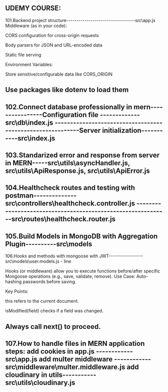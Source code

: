 UDEMY COURSE:
--------------------------------------------------------------------------------------------------------------------------
101.Backend project structure----------------------------------src\app.js
Middleware (as in your code):

CORS configuration for cross-origin requests

Body parsers for JSON and URL-encoded data

Static file serving

Environment Variables:

Store sensitive/configurable data like CORS_ORIGIN

Use packages like dotenv to load them
--------------------------------------------------------------------------------------------------------------------------
102.Connect database professionally in mern----------------Configuration file -------------src\db\index.js
-----------------------------------------------------------Server initialization-----------src\index.js
----------------------------------------------------------------------------------------------------------------------------
103.Standarized error and response from server in MERN-----src\utils\asyncHandler.js, src\utils\ApiResponse.js, src\utils\ApiError.js
------------------------------------------------------------------------------------------------------------------------------
104.Healthcheck routes and testing with postman--------------src\controllers\healthcheck.controller.js
-------------------------------------------------------------src\routes\healthcheck.router.js
----------------------------------------------------------------------------------------------------------------------------------
105.Build Models in MongoDB with Aggregation Plugin----------src\models
-----------------------------------------------------------------------------------------------------------------------------------
106.Hooks and methods with mongoose with JWT-----------------src\models\user.models.js - line

Hooks (or middleware) allow you to execute functions before/after specific Mongoose operations (e.g., save, validate, remove).
Use Case: Auto-hashing passwords before saving.

Key Points:

this refers to the current document.

isModified(field) checks if a field was changed.

Always call next() to proceed.
------------------------------------------------------------------------------------------------------------------------------------
107.How to handle files in MERN application
steps: add cookies in app.js ------------ src\app.js
       add multer middleware ------------ src\middleware\multer.middleware.js
       add cloudinary in utils----------- src\utils\cloudinary.js
------------------------------------------------------------------------------------------------------------------------------------